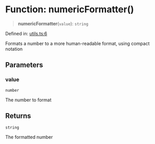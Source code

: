 # Function: numericFormatter()

> **numericFormatter**(`value`): `string`

Defined in: [utils.ts:6](https://github.com/GeoDaCenter/openassistant/blob/a9f2271d1019f6c25c10dd4b3bdb64fcf16999b2/packages/common/src/utils.ts#L6)

Formats a number to a more human-readable format, using compact notation

## Parameters

### value

`number`

The number to format

## Returns

`string`

The formatted number
